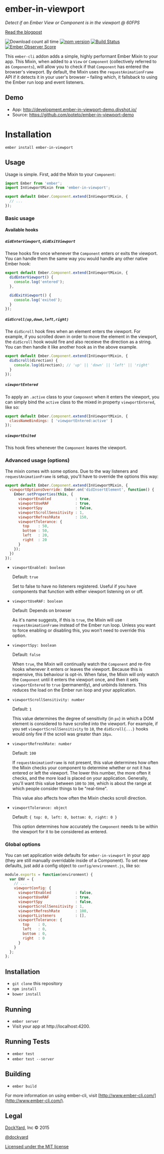 # ember-in-viewport
*Detect if an Ember View or Component is in the viewport @ 60FPS*

[Read the blogpost](https://medium.com/delightful-ui-for-ember-apps/creating-an-ember-cli-addon-detecting-ember-js-components-entering-or-leaving-the-viewport-7d95ceb4f5ed)

![Download count all time](https://img.shields.io/npm/dt/ember-in-viewport.svg) [![npm version](https://badge.fury.io/js/ember-in-viewport.svg)](http://badge.fury.io/js/ember-in-viewport) [![Build Status](https://travis-ci.org/DockYard/ember-in-viewport.svg)](https://travis-ci.org/DockYard/ember-in-viewport) [![Ember Observer Score](http://emberobserver.com/badges/ember-in-viewport.svg)](http://emberobserver.com/addons/ember-in-viewport)

This `ember-cli` addon adds a simple, highly performant Ember Mixin to your app. This Mixin, when added to a `View` or `Component` (collectively referred to as `Components`), will allow you to check if that `Component` has entered the browser's viewport. By default, the Mixin uses the `requestAnimationFrame` API if it detects it in your user's browser – failing which, it fallsback to using the Ember run loop and event listeners.

## Demo
- App: http://development.ember-in-viewport-demo.divshot.io/
- Source: https://github.com/poteto/ember-in-viewport-demo

# Installation

```
ember install ember-in-viewport
```

## Usage
Usage is simple. First, add the Mixin to your `Component`:

```js
import Ember from 'ember';
import InViewportMixin from 'ember-in-viewport';

export default Ember.Component.extend(InViewportMixin, {
  // ...
});
```

### Basic usage
#### Available hooks
##### `didEnterViewport`, `didExitViewport`
These hooks fire once whenever the `Component` enters or exits the viewport. You can handle them the same way you would handle any other native Ember hook:

```js
export default Ember.Component.extend(InViewportMixin, {
  didEnterViewport() {
    console.log('entered');
  },

  didExitViewport() {
    console.log('exited');
  }
});
```

##### `didScroll(up,down,left,right)`
The `didScroll` hook fires when an element enters the viewport. For example, if you scrolled down in order to move the element in the viewport, the `didScroll` hook would fire and also receieve the direction as a string. You can then handle it like another hook as in the above example.

```js
export default Ember.Component.extend(InViewportMixin, {
  didScroll(direction) {
    console.log(direction); // 'up' || 'down' || 'left' || 'right'
  }
});
```

##### `viewportEntered`
To apply an `.active` class to your `Component` when it enters the viewport, you can simply bind the `active` class to the mixed in property `viewportEntered`, like so:

```js
export default Ember.Component.extend(InViewportMixin, {
  classNameBindings: [ 'viewportEntered:active' ]
});
```

##### `viewportExited`
This hook fires whenever the `Component` leaves the viewport.

### Advanced usage (options)
The mixin comes with some options. Due to the way listeners and `requestAnimationFrame` is setup, you'll have to override the options this way:

```js
export default Ember.Component.extend(InViewportMixin, {
  viewportOptionsOverride: Ember.on('didInsertElement', function() {
    Ember.setProperties(this, {
      viewportEnabled           : true,
      viewportUseRAF            : true,
      viewportSpy               : false,
      viewportScrollSensitivity : 1,
      viewportRefreshRate       : 150,
      viewportTolerance: {
        top    : 50,
        bottom : 50,
        left   : 20,
        right  : 20
      }
    });
  })
});
```

- `viewportEnabled: boolean`

  Default: `true`

  Set to false to have no listeners registered. Useful if you have components that function with either viewport listening on or off.

- `viewportUseRAF: boolean`

  Default: Depends on browser

  As it's name suggests, if this is `true`, the Mixin will use `requestAnimationFrame` instead of the Ember run loop. Unless you want to force enabling or disabling this, you won't need to override this option.

- `viewportSpy: boolean`

  Default: `false`

  When `true`, the Mixin will continually watch the `Component` and re-fire hooks whenever it enters or leaves the viewport. Because this is expensive, this behaviour is opt-in. When false, the Mixin will only watch the `Component` until it enters the viewport once, and then it sets `viewportEntered` to `true` (permanently), and unbinds listeners. This reduces the load on the Ember run loop and your application.

- `viewportScrollSensitivity: number`

  Default: `1`

  This value determines the degree of sensitivity (in `px`) in which a DOM element is considered to have scrolled into the viewport. For example, if you set `viewportScrollSensitivity` to `10`, the `didScroll{...}` hooks would only fire if the scroll was greater than `10px`.

- `viewportRefreshRate: number`

  Default: `100`

  If `requestAnimationFrame` is not present, this value determines how often the Mixin checks your component to determine whether or not it has entered or left the viewport. The lower this number, the more often it checks, and the more load is placed on your application. Generally, you'll want this value between `100` to `300`, which is about the range at which people consider things to be "real-time".

  This value also affects how often the Mixin checks scroll direction.

- `viewportTolerance: object`

  Default: `{ top: 0, left: 0, bottom: 0, right: 0 }`

  This option determines how accurately the `Component` needs to be within the viewport for it to be considered as entered.

### Global options

You can set application wide defaults for `ember-in-viewport` in your app (they are still manually overridable inside of a Component). To set new defaults, just add a config object to `config/environment.js`, like so:

```js
module.exports = function(environment) {
  var ENV = {
    // ...
    viewportConfig: {
      viewportEnabled           : false,
      viewportUseRAF            : true,
      viewportSpy               : false,
      viewportScrollSensitivity : 1,
      viewportRefreshRate       : 100,
      viewportListeners         : [],
      viewportTolerance: {
        top    : 0,
        left   : 0,
        bottom : 0,
        right  : 0
      }
    }
  };
};
```

## Installation

* `git clone` this repository
* `npm install`
* `bower install`

## Running

* `ember server`
* Visit your app at http://localhost:4200.

## Running Tests

* `ember test`
* `ember test --server`

## Building

* `ember build`

For more information on using ember-cli, visit [http://www.ember-cli.com/](http://www.ember-cli.com/).

## Legal

[DockYard](http://dockyard.com/ember-consulting), Inc &copy; 2015

[@dockyard](http://twitter.com/dockyard)

[Licensed under the MIT license](http://www.opensource.org/licenses/mit-license.php)

